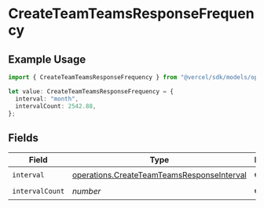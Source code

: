 # CreateTeamTeamsResponseFrequency

## Example Usage

```typescript
import { CreateTeamTeamsResponseFrequency } from "@vercel/sdk/models/operations/createteam.js";

let value: CreateTeamTeamsResponseFrequency = {
  interval: "month",
  intervalCount: 2542.88,
};
```

## Fields

| Field                                                                                                    | Type                                                                                                     | Required                                                                                                 | Description                                                                                              |
| -------------------------------------------------------------------------------------------------------- | -------------------------------------------------------------------------------------------------------- | -------------------------------------------------------------------------------------------------------- | -------------------------------------------------------------------------------------------------------- |
| `interval`                                                                                               | [operations.CreateTeamTeamsResponseInterval](../../models/operations/createteamteamsresponseinterval.md) | :heavy_check_mark:                                                                                       | N/A                                                                                                      |
| `intervalCount`                                                                                          | *number*                                                                                                 | :heavy_check_mark:                                                                                       | N/A                                                                                                      |